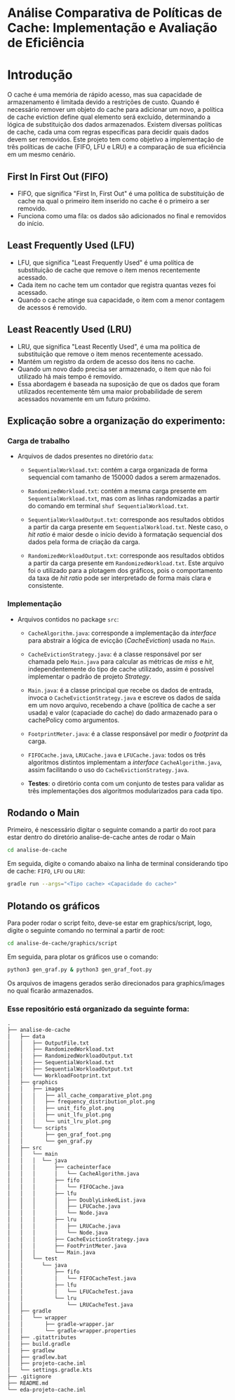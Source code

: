 # Análise Comparativa de Políticas de Cache: Implementação e Avaliação de Eficiência

# Introdução
O cache é uma memória de rápido acesso, mas sua capacidade de armazenamento é limitada devido a restrições de custo. Quando é necessário remover um objeto do cache para adicionar um novo, a política de cache eviction define qual elemento será excluído, determinando a lógica de substituição dos dados armazenados.
Existem diversas políticas de cache, cada uma com regras específicas para decidir quais dados devem ser removidos. Este projeto tem como objetivo a implementação de três políticas de cache (FIFO, LFU e LRU) e a comparação de sua eficiência em um mesmo cenário.

## First In First Out (FIFO)
- FIFO, que significa "First In, First Out"  é uma política de substituição de cache na qual o primeiro item inserido no cache é o primeiro a ser removido.
- Funciona como uma fila: os dados são adicionados no final e removidos do início.

## Least Frequently Used (LFU)
- LFU, que significa "Least Frequently Used" é uma política de substituição de cache que remove o item menos recentemente acessado.
- Cada item no cache tem um contador que registra quantas vezes foi acessado.
- Quando o cache atinge sua capacidade, o item com a menor contagem de acessos é removido.

## Least Reacently Used (LRU)
- LRU, que significa "Least Recently Used", é uma ma política de substituição que remove o item menos recentemente acessado.
- Mantém um registro da ordem de acesso dos itens no cache.
- Quando um novo dado precisa ser armazenado, o item que não foi utilizado há mais tempo é removido.
- Essa abordagem é baseada na suposição de que os dados que foram utilizados recentemente têm uma maior probabilidade de serem acessados novamente em um futuro próximo.

## Explicação sobre a organização do experimento:
### Carga de trabalho
- Arquivos de dados presentes no diretório ```data```:

  - ```SequentialWorkload.txt```: contém a carga organizada de forma sequencial com tamanho de 150000 dados a serem armazenados.

  - ```RandomizedWorkload.txt```: contém a mesma carga presente em ```SequentialWorkload.txt```, mas com as linhas randomizadas a partir do comando em terminal ```shuf SequentialWorkload.txt```.

  - ```SequentialWorkloadOutput.txt```: corresponde aos resultados obtidos a partir da carga presente em ```SequentialWorkload.txt```. Neste caso, o _hit ratio_ é maior desde o início devido à formatação sequencial dos dados pela forma de criação da carga.

  - ```RandomizedWorkloadOutput.txt```: corresponde aos resultados obtidos a partir da carga presente em ```RandomizedWorkload.txt```. Este arquivo foi o utilizado para a plotagem dos gráficos, pois o comportamento da taxa de _hit ratio_ pode ser interpretado de forma mais clara e consistente.
 
### Implementação
- Arquivos contidos no package ```src```:

  - ```CacheAlgorithm.java```: corresponde a implementação da _interface_ para abstrair a lógica de evicção (_CacheEviction_) usada no ```Main```.

  - ```CacheEvictionStrategy.java```: é a classe responsável por ser chamada pelo ```Main.java``` para calcular as métricas de _miss_ e _hit_, independentemente do tipo de cache utilizado, assim é possível implementar o padrão de projeto _Strategy_.

  - ```Main.java```: é a classe principal que recebe os dados de entrada, invoca o ```CacheEvictionStrategy.java``` e escreve os dados de saída em um novo arquivo, recebendo a chave (política de cache a ser usada) e valor (capaciade do cache) do dado armazenado para o cachePolicy como argumentos.

  - ```FootprintMeter.java```: é a classe responsável por medir o _footprint_ da carga.
  
  - ```FIFOCache.java```,  ```LRUCache.java``` e ```LFUCache.java```: todos os três algoritmos distintos implementam a _interface_ ```CacheAlgorithm.java```, assim facilitando o uso do ```CacheEvictionStrategy.java```.

  - **Testes**: o diretório conta com um conjunto de testes para validar as três implementações dos algoritmos modularizados para cada tipo.

## Rodando o Main
Primeiro, é nescessário digitar o seguinte comando a partir do root para estar dentro do diretório analise-de-cache antes de rodar o Main
```sh
cd analise-de-cache 
```
Em seguida, digite o comando abaixo na linha de terminal considerando tipo de cache: ```FIFO```, ```LFU``` ou ```LRU```:
```sh
gradle run --args="<Tipo cache> <Capacidade do cache>" 
```

## Plotando os gráficos

Para poder rodar o script feito, deve-se estar em graphics/script, logo, digite o seguinte comando no terminal a partir de root:
```sh
cd analise-de-cache/graphics/script
```
Em seguida, para plotar os gráficos use o comando:
```sh
python3 gen_graf.py & python3 gen_graf_foot.py
```
Os arquivos de imagens gerados serão direcionados para graphics/images no qual ficarão armazenados.

### Esse repositório está organizado da seguinte forma:
```txt
.
├── analise-de-cache
│   ├── data
│   │   ├── OutputFile.txt
│   │   ├── RandomizedWorkload.txt
│   │   ├── RandomizedWorkloadOutput.txt
│   │   ├── SequentialWorkload.txt
│   │   ├── SequentialWorkloadOutput.txt
│   │   └── WorkloadFootprint.txt
│   ├── graphics
│   │   ├── images
│   │   │   ├── all_cache_comparative_plot.png
│   │   │   ├── frequency_distribution_plot.png
│   │   │   ├── unit_fifo_plot.png
│   │   │   ├── unit_lfu_plot.png
│   │   │   └── unit_lru_plot.png
│   │   └── scripts
│   │       ├── gen_graf_foot.png
│   │       └── gen_graf.py
│   ├── src
│   │   └── main
│   │   │  └── java
│   │   │      ├── cacheinterface
│   │   │      │   └── CacheAlgorithm.java
│   │   │      ├── fifo
│   │   │      │   └── FIFOCache.java
│   │   │      ├── lfu
│   │   │      │   ├── DoublyLinkedList.java
│   │   │      │   ├── LFUCache.java
│   │   │      │   └── Node.java
│   │   │      ├── lru
│   │   │      │   ├── LRUCache.java
│   │   │      │   └── Node.java
│   │   │      ├── CacheEvictionStrategy.java
│   │   │      ├── FootPrintMeter.java
│   │   │      └── Main.java
│   │   └── test
│   │      └── java
│   │          ├── fifo
│   │          │   └── FIFOCacheTest.java
│   │          ├── lfu
│   │          │   └── LFUCacheTest.java
│   │          └── lru
│   │              └── LRUCacheTest.java
│   ├── gradle
│   │   └── wrapper
│   │       ├── gradle-wrapper.jar
│   │       └── gradle-wrapper.properties
│   ├── .gitattributes
│   ├── build.gradle
│   ├── gradlew
│   ├── gradlew.bat
│   ├── projeto-cache.iml
│   └── settings.gradle.kts
├── .gitignore
├── README.md
└── eda-projeto-cache.iml
```
